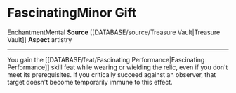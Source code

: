 ﻿---
id: '85'
item_category: Relics
name: Fascinating
rarity: Common
school: Enchantment
source: '[[DATABASE/source/Treasure Vault|Treasure Vault]]'
trait:
- '[[DATABASE/trait/Enchantment|Enchantment]]'
- '[[DATABASE/trait/Mental|Mental]]'
type: Relic Minor Gift

---
# Fascinating<span class="item-type">Minor Gift</span>

<span class="item-trait">Enchantment</span><span class="item-trait">Mental</span>
**Source** [[DATABASE/source/Treasure Vault|Treasure Vault]] 
**Aspect** artistry

---
You gain the [[DATABASE/feat/Fascinating Performance|Fascinating Performance]] skill feat while wearing or wielding the relic, even if you don't meet its prerequisites. If you critically succeed against an observer, that target doesn't become temporarily immune to this effect.
